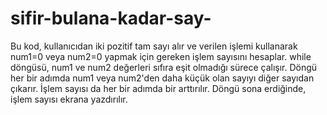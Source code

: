 # sifir-bulana-kadar-say-
Bu kod, kullanıcıdan iki pozitif tam sayı alır ve verilen işlemi kullanarak num1=0 veya num2=0 yapmak için gereken işlem sayısını hesaplar. while döngüsü, num1 ve num2 değerleri sıfıra eşit olmadığı sürece çalışır. Döngü her bir adımda num1 veya num2'den daha küçük olan sayıyı diğer sayıdan çıkarır. İşlem sayısı da her bir adımda bir arttırılır. Döngü sona erdiğinde, işlem sayısı ekrana yazdırılır.
